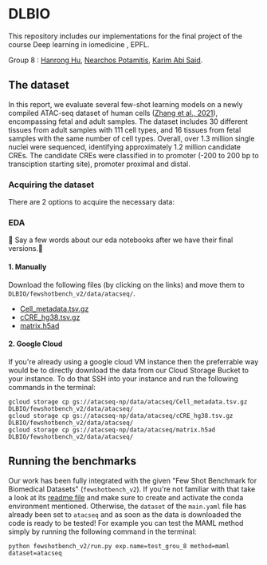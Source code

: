 # DLBIO

This repository includes our implementations for the final project of the course Deep learning in iomedicine , EPFL.

Group 8 : [Hanrong Hu](https://github.com/hanrong498), [Nearchos Potamitis](https://github.com/Potamitisn), [Karim Abi Said](https://github.com/KarimAbiSaid).

## The dataset

In this report, we evaluate several few-shot learning models
on a newly compiled ATAC-seq dataset of human cells
([Zhang et al., 2021](https://www.sciencedirect.com/science/article/pii/S0092867421012794)), encompassing fetal and adult samples.
The dataset includes 30 different tissues from adult samples
with 111 cell types, and 16 tissues from fetal samples with
the same number of cell types. Overall, over 1.3 million
single nuclei were sequenced, identifying approximately
1.2 million candidate CREs. The candidate CREs were
classified in to promoter (-200 to 200 bp to transciption
starting site), promoter proximal and distal.

### Acquiring the dataset
There are 2 options to acquire the necessary data:

### EDA
🔴 Say a few words about our eda notebooks after we have their final versions.🔴 

#### 1. Manually
Download the following files (by clicking on the links) and move them to `DLBIO/fewshotbench_v2/data/atacseq/`.
- [Cell_metadata.tsv.gz](https://storage.googleapis.com/atacseq-np/data/atacseq/Cell_metadata.tsv.gz)
- [cCRE_hg38.tsv.gz](https://storage.googleapis.com/atacseq-np/data/atacseq/cCRE_hg38.tsv.gz)
- [matrix.h5ad](https://storage.googleapis.com/atacseq-np/data/atacseq/matrix.h5ad)

#### 2. Google Cloud
If you're already using a google cloud VM instance then the preferrable way would be to directly download the data from our Cloud Storage Bucket to your instance. To do that SSH into your instance and run the following commands in the terminal:
```
gcloud storage cp gs://atacseq-np/data/atacseq/Cell_metadata.tsv.gz DLBIO/fewshotbench_v2/data/atacseq/
gcloud storage cp gs://atacseq-np/data/atacseq/cCRE_hg38.tsv.gz DLBIO/fewshotbench_v2/data/atacseq/
gcloud storage cp gs://atacseq-np/data/atacseq/matrix.h5ad DLBIO/fewshotbench_v2/data/atacseq/
```

## Running the benchmarks
Our work has been fully integrated with the given "Few Shot Benchmark for Biomedical Datasets" (`fewshotbench_v2`). If you're not familiar with that take a look at its [readme file](https://github.com/Potamitisn/DLBIO/blob/main/fewshotbench_v2/README.md) and make sure to create and activate the conda environment mentioned. Otherwise, the `dataset` of the `main.yaml` file has already been set to `atacseq` and as soon as the data is downloaded the code is ready to be tested! For example you can test the MAML method simply by running the following command in the terminal:
```
python fewshotbench_v2/run.py exp.name=test_grou_8 method=maml dataset=atacseq
```
